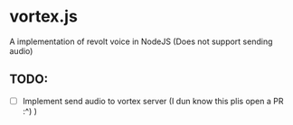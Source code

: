 # vortex.js
 A implementation of revolt voice in NodeJS (Does not support sending audio)

## TODO:
- [ ] Implement send audio to vortex server (I dun know this plis open a PR :^) )

